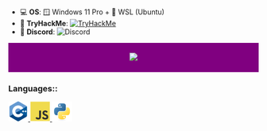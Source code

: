 - 💻 **OS**: 🪟 Windows 11 Pro + 🐧 WSL (Ubuntu)  
- 🔐 **TryHackMe**: [![TryHackMe](https://img.shields.io/badge/TryHackMe-ci3301-red?logo=tryhackme)](https://tryhackme.com/p/ci3301)  
- 💬 **Discord**: ![Discord](https://img.shields.io/badge/Discord-ci3301-5865F2?logo=discord&logoColor=white)

<p align="center" style="background-color: purple; padding: 20px;">
  <img src="https://media1.tenor.com/m/W__0KhNC-jYAAAAC/anime-sword.gif" width="700" />
</p>


<h3 align="left">Languages::</h3>
<p align="left"> <a href="https://www.w3schools.com/cpp/" target="_blank" rel="noreferrer"> <img src="https://raw.githubusercontent.com/devicons/devicon/master/icons/cplusplus/cplusplus-original.svg" alt="cplusplus" width="40" height="40"/> </a> <a href="https://developer.mozilla.org/en-US/docs/Web/JavaScript" target="_blank" rel="noreferrer"> <img src="https://raw.githubusercontent.com/devicons/devicon/master/icons/javascript/javascript-original.svg" alt="javascript" width="40" height="40"/> </a> <a href="https://www.python.org" target="_blank" rel="noreferrer"> <img src="https://raw.githubusercontent.com/devicons/devicon/master/icons/python/python-original.svg" alt="python" width="40" height="40"/> </a> </p>


